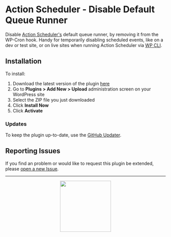 # Action Scheduler - Disable Default Queue Runner

Disable [Action Scheduler's](https://actionscheduler.org) default queue runner, by removing it from the WP-Cron hook. Handy for temporarily disabling scheduled events, like on a dev or test site, or on live sites when running Action Scheduler via [WP CLI](https://actionscheduler.org/wp-cli/).

## Installation

To install:

1. Download the latest version of the plugin [here](https://github.com/Prospress/action-scheduler-disable-default-runner/archive/master.zip)
1. Go to **Plugins > Add New > Upload** administration screen on your WordPress site
1. Select the ZIP file you just downloaded
1. Click **Install Now**
1. Click **Activate**

### Updates

To keep the plugin up-to-date, use the [GitHub Updater](https://github.com/afragen/github-updater).

## Reporting Issues

If you find an problem or would like to request this plugin be extended, please [open a new Issue](https://github.com/Prospress/action-scheduler-disable-default-runner/issues/new).

---

<p align="center">
	<a href="https://prospress.com/">
		<img src="https://cloud.githubusercontent.com/assets/235523/11986380/bb6a0958-a983-11e5-8e9b-b9781d37c64a.png" width="160">
	</a>
</p>
